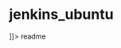# jenkins_ubuntu

<snippet>
  <content><![CDATA[
# ${1:jenkins_ubuntu}
Version 0.1.0
## Description
This cookbook is designed to install the latest stable Jenkins release on Ubuntu 16.04
## TODO List
- [x] Create default 'jenkins' user and group
- [x] Disable IPv6 ports
- [x] Install Java 7 for Jenkins service
- [x] Install latest stable version Jenkins
- [x] Update Jenkins serverspec and inspec tests
## Credits
Patrick Dayton <daytonpa@gmail.com>

]]></content>
  <tabTrigger>readme</tabTrigger>
</snippet>
